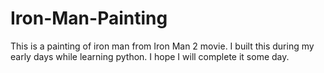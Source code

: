 # Iron-Man-Painting
This is a painting of iron man from Iron Man 2 movie. I built this during my early days while learning python. I hope I will complete it some day.
